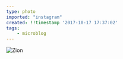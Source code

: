 ```yaml
---
type: photo
imported: "instagram"
created: !!timestamp '2017-10-17 17:37:02'
tags:
    - microblog
---
```

![Zion](/media/images/photos/2017/10/4c8406c10726556a23a21d5794307094.jpg)


